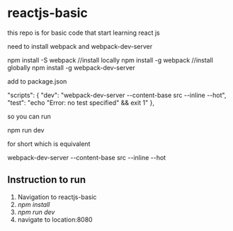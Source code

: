 # reactjs-basic
this repo is for basic code that start learning react js


need to install webpack and webpack-dev-server

npm install -S webpack //install locally
npm install -g webpack //install globally
npm install -g webpack-dev-server 

add to package.json

"scripts": {
    "dev": "webpack-dev-server --content-base src --inline --hot",
    "test": "echo \"Error: no test specified\" && exit 1"
  },
  
so you can run

npm run dev 

for short which is equivalent 

webpack-dev-server --content-base src --inline --hot

## Instruction to run
1. Navigation to reactjs-basic
2. *npm install*
3. *npm run dev*
4. navigate to location:8080
